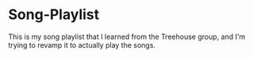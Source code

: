 # Song-Playlist
This is my song playlist that I learned from the Treehouse group, and I'm trying to revamp it to actually play the songs.
